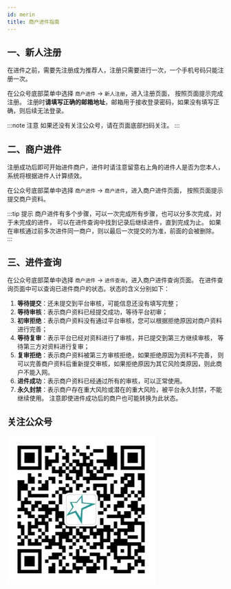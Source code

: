 ```yaml
---
id: merin
title: 商户进件指南
---
```


## 一、新人注册

在进件之前，需要先注册成为推荐人，注册只需要进行一次，一个手机号码只能注册一次。

在公众号底部菜单中选择 `商户进件` → `新人注册`，进入注册页面， 按照页面提示完成注册。
注册时**请填写正确的邮箱地址**，邮箱用于接收登录密码，如果没有填写正确，则后续无法登录。

:::note 注意
如果还没有关注公众号，请在页面底部扫码关注。
:::

## 二、商户进件

注册成功后即可开始进件商户，进件时请注意留意右上角的进件人是否为您本人，
系统将根据进件人计算绩效。

在公众号底部菜单中选择 `商户进件` → `商户进件`，进入商户进件页面， 按照页面提示提交商户资料。

:::tip 提示
商户进件有多个步骤，可以一次完成所有步骤，也可以分多次完成，对于未完成的进件，
可以在进件查询中找到记录后继续进件，直到完成为止。
如果在审核通过前多次进件同一商户，则以最后一次提交的为准，前面的会被删除。
:::

## 三、进件查询

在公众号底部菜单中选择 `商户进件` → `进件查询`，进入商户进件查询页面。
在进件查询页面中可以查询已进件商户的状态。状态的含义分别如下：

1. **等待提交**：还未提交到平台审核，可能信息还没有填写完整；
1. **等待审核**：表示商户资料已经提交成功，等待平台初审；
1. **初审拒绝**：表示商户资料没有通过平台审核，您可以根据拒绝原因对商户资料进行完善；
1. **等待复审**：表示平台已经对资料进行了审核，并已提交到第三方继续审核，
等待第三方对资料进行复审；
1. **复审拒绝**：表示商户资料被第三方审核拒绝，如果拒绝原因为资料不完善，
则可以完善商户资料后重新提交审核，如果拒绝原因为其它风险类原因，则此商户不能入网。
1. **进件成功**：表示商户资料已经通过所有的审核，可以正常使用。
1. **永久封禁**：表示商户存在重大风险或潜在的重大风险，被平台永久封禁，不能继续使用。
注意即使进件成功后的商户也可能转换为此状态。


## 关注公众号

![公众号](/img/weixin/gzh.jpg '公众号')
